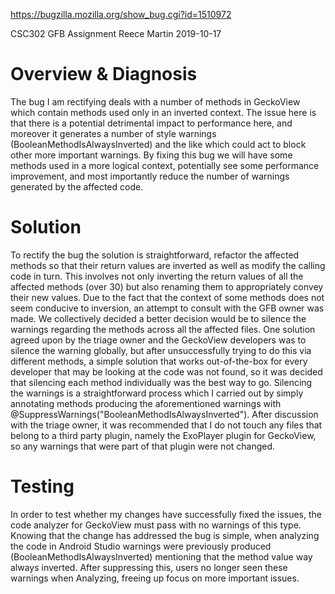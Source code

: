 https://bugzilla.mozilla.org/show_bug.cgi?id=1510972

CSC302 GFB Assignment
Reece Martin
2019-10-17


# Overview & Diagnosis
The bug I am rectifying deals with a number	of methods in GeckoView which contain methods used only in an inverted context. The issue here is that there is a potential detrimental impact to performance here, and moreover it generates a number of style warnings (BooleanMethodIsAlwaysInverted) and the like which could act to block other more important warnings. By fixing this bug we will have some methods used in a more logical context, potentially see some performance improvement, and most importantly reduce the number of warnings generated by the affected code.

# Solution
To rectify the bug the solution is straightforward, refactor the affected methods so that their return values are inverted as well as modify the calling code in turn. This involves not only inverting the return values of all the affected methods (over 30) but also renaming them to appropriately convey their new values. Due to the fact that the context of some methods does not seem conducive to inversion, an attempt to consult with the GFB owner was made. We collectively decided a better decision would be to silence the warnings regarding the methods across all the affected files. One solution agreed upon by the triage owner and the GeckoView developers was to silence the warning globally, but after unsuccessfully trying to do this via different methods, a simple solution that works out-of-the-box for every developer that may be looking at the code was not found, so it was decided that silencing each method individually was the best way to go. Silencing the warnings is a straightforward process which I carried out by simply annotating methods producing the aforementioned warnings with @SuppressWarnings("BooleanMethodIsAlwaysInverted"). After discussion with the triage owner, it was recommended that I do not touch any files that belong to a third party plugin, namely the ExoPlayer plugin for GeckoView, so any warnings that were part of that plugin were not changed. 

# Testing
In order to test whether my changes have successfully fixed the issues, the code analyzer for GeckoView must pass with no warnings of this type. Knowing that the change has addressed the bug is simple, when analyzing the code in Android Studio warnings were previously produced (BooleanMethodIsAlwaysInverted) mentioning that the method value way always inverted. After suppressing this, users no longer seen these warnings when Analyzing, freeing up focus on more important issues.